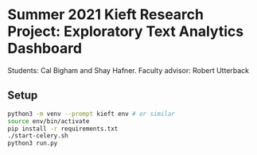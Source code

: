 # Summer 2021 Kieft Research Project: Exploratory Text Analytics Dashboard

Students: Cal Bigham and Shay Hafner. 
Faculty advisor: Robert Utterback

## Setup

```bash
python3 -m venv --prompt kieft env # or similar
source env/bin/activate
pip install -r requirements.txt
./start-celery.sh
python3 run.py
```
